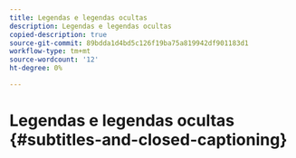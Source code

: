 ```yaml
---
title: Legendas e legendas ocultas
description: Legendas e legendas ocultas
copied-description: true
source-git-commit: 89bdda1d4bd5c126f19ba75a819942df901183d1
workflow-type: tm+mt
source-wordcount: '12'
ht-degree: 0%

---
```



# Legendas e legendas ocultas {#subtitles-and-closed-captioning}
